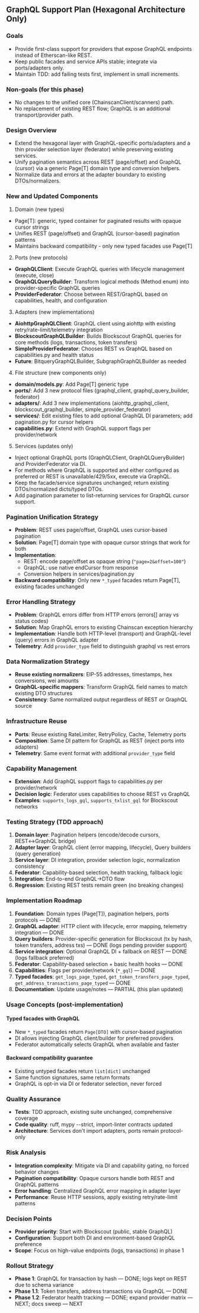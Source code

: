 ## GraphQL Support Plan (Hexagonal Architecture Only)

### Goals
- Provide first-class support for providers that expose GraphQL endpoints instead of Etherscan-like REST.
- Keep public facades and service APIs stable; integrate via ports/adapters only.
- Maintain TDD: add failing tests first, implement in small increments.

### Non-goals (for this phase)
- No changes to the unified core (ChainscanClient/scanners) path.
- No replacement of existing REST flow; GraphQL is an additional transport/provider path.

### Design Overview
- Extend the hexagonal layer with GraphQL-specific ports/adapters and a thin provider selection layer (federator) while preserving existing services.
- Unify pagination semantics across REST (page/offset) and GraphQL (cursor) via a generic Page[T] domain type and conversion helpers.
- Normalize data and errors at the adapter boundary to existing DTOs/normalizers.

### New and Updated Components

1) Domain (new types)
- Page[T]: generic, typed container for paginated results with opaque cursor strings
- Unifies REST (page/offset) and GraphQL (cursor-based) pagination patterns
- Maintains backward compatibility - only new typed facades use Page[T]

2) Ports (new protocols)
- **GraphQLClient**: Execute GraphQL queries with lifecycle management (execute, close)
- **GraphQLQueryBuilder**: Transform logical methods (Method enum) into provider-specific GraphQL queries
- **ProviderFederator**: Choose between REST/GraphQL based on capabilities, health, and configuration

3) Adapters (new implementations)
- **AiohttpGraphQLClient**: GraphQL client using aiohttp with existing retry/rate-limit/telemetry integration
- **BlockscoutGraphQLBuilder**: Builds Blockscout GraphQL queries for core methods (logs, transactions, token transfers)
- **SimpleProviderFederator**: Chooses REST vs GraphQL based on capabilities.py and health status
- **Future**: BitqueryGraphQLBuilder, SubgraphGraphQLBuilder as needed

4) File structure (new components only)
- **domain/models.py**: Add Page[T] generic type
- **ports/**: Add 3 new protocol files (graphql_client, graphql_query_builder, federator)
- **adapters/**: Add 3 new implementations (aiohttp_graphql_client, blockscout_graphql_builder, simple_provider_federator)
- **services/**: Edit existing files to add optional GraphQL DI parameters; add pagination.py for cursor helpers
- **capabilities.py**: Extend with GraphQL support flags per provider/network

5) Services (updates only)
- Inject optional GraphQL ports (GraphQLClient, GraphQLQueryBuilder) and ProviderFederator via DI.
- For methods where GraphQL is supported and either configured as preferred or REST is unavailable/429/5xx, execute via GraphQL.
- Keep the facade/service signatures unchanged; return existing DTOs/normalized dicts/typed DTOs.
- Add pagination parameter to list-returning services for GraphQL cursor support.

### Pagination Unification Strategy
- **Problem**: REST uses page/offset, GraphQL uses cursor-based pagination
- **Solution**: Page[T] domain type with opaque cursor strings that work for both
- **Implementation**:
  - REST: encode page/offset as opaque string (`"page=2&offset=100"`)
  - GraphQL: use native endCursor from response
  - Conversion helpers in services/pagination.py
- **Backward compatibility**: Only new `*_typed` facades return Page[T], existing facades unchanged

### Error Handling Strategy
- **Problem**: GraphQL errors differ from HTTP errors (errors[] array vs status codes)
- **Solution**: Map GraphQL errors to existing Chainscan exception hierarchy
- **Implementation**: Handle both HTTP-level (transport) and GraphQL-level (query) errors in GraphQL adapter
- **Telemetry**: Add `provider_type` field to distinguish graphql vs rest errors

### Data Normalization Strategy
- **Reuse existing normalizers**: EIP-55 addresses, timestamps, hex conversions, wei amounts
- **GraphQL-specific mappers**: Transform GraphQL field names to match existing DTO structures
- **Consistency**: Same normalized output regardless of REST or GraphQL source

### Infrastructure Reuse
- **Ports**: Reuse existing RateLimiter, RetryPolicy, Cache, Telemetry ports
- **Composition**: Same DI pattern for GraphQL as REST (inject ports into adapters)
- **Telemetry**: Same event format with additional `provider_type` field

### Capability Management
- **Extension**: Add GraphQL support flags to capabilities.py per provider/network
- **Decision logic**: Federator uses capabilities to choose REST vs GraphQL
- **Examples**: `supports_logs_gql`, `supports_txlist_gql` for Blockscout networks

### Testing Strategy (TDD approach)
1. **Domain layer**: Pagination helpers (encode/decode cursors, REST↔GraphQL bridge)
2. **Adapter layer**: GraphQL client (error mapping, lifecycle), Query builders (query generation)
3. **Service layer**: DI integration, provider selection logic, normalization consistency
4. **Federator**: Capability-based selection, health tracking, fallback logic
5. **Integration**: End-to-end GraphQL→DTO flow
6. **Regression**: Existing REST tests remain green (no breaking changes)

### Implementation Roadmap
1. **Foundation**: Domain types (Page[T]), pagination helpers, ports protocols — DONE
2. **GraphQL adapter**: HTTP client with lifecycle, error mapping, telemetry integration — DONE
3. **Query builders**: Provider-specific generation for Blockscout (tx by hash, token transfers, address txs) — DONE (logs pending provider support)
4. **Service integration**: Optional GraphQL DI + fallback on REST — DONE (logs fallback preferred)
5. **Federator**: Capability-based selection + basic health hooks — DONE
6. **Capabilities**: Flags per provider/network (`*_gql`) — DONE
7. **Typed facades**: `get_logs_page_typed`, `get_token_transfers_page_typed`, `get_address_transactions_page_typed` — DONE
8. **Documentation**: Update usage/notes — PARTIAL (this plan updated)

### Usage Concepts (post-implementation)

#### Typed facades with GraphQL
- New `*_typed` facades return `Page[DTO]` with cursor-based pagination
- DI allows injecting GraphQL client/builder for preferred providers
- Federator automatically selects GraphQL when available and faster

#### Backward compatibility guarantee
- Existing untyped facades return `list[dict]` unchanged
- Same function signatures, same return formats
- GraphQL is opt-in via DI or federator selection, never forced

### Quality Assurance
- **Tests**: TDD approach, existing suite unchanged, comprehensive coverage
- **Code quality**: ruff, mypy --strict, import-linter contracts updated
- **Architecture**: Services don't import adapters, ports remain protocol-only

### Risk Analysis
- **Integration complexity**: Mitigate via DI and capability gating, no forced behavior changes
- **Pagination compatibility**: Opaque cursors handle both REST and GraphQL patterns
- **Error handling**: Centralized GraphQL error mapping in adapter layer
- **Performance**: Reuse HTTP sessions, apply existing retry/rate-limit patterns

### Decision Points
- **Provider priority**: Start with Blockscout (public, stable GraphQL)
- **Configuration**: Support both DI and environment-based GraphQL preference
- **Scope**: Focus on high-value endpoints (logs, transactions) in phase 1

### Rollout Strategy
- **Phase 1**: GraphQL for transaction by hash — DONE; logs kept on REST due to schema variance
- **Phase 1.1**: Token transfers, address transactions via GraphQL — DONE
- **Phase 1.2**: Federator health tracking — DONE; expand provider matrix — NEXT; docs sweep — NEXT
